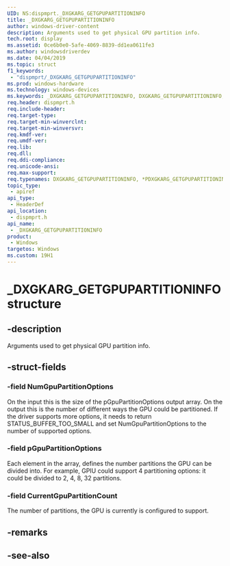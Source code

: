 ```yaml
---
UID: NS:dispmprt._DXGKARG_GETGPUPARTITIONINFO
title: _DXGKARG_GETGPUPARTITIONINFO
author: windows-driver-content
description: Arguments used to get physical GPU partition info.
tech.root: display
ms.assetid: 0ce6b0e0-5afe-4069-8839-dd1ea0611fe3
ms.author: windowsdriverdev
ms.date: 04/04/2019 
ms.topic: struct
f1_keywords:
 - "dispmprt/_DXGKARG_GETGPUPARTITIONINFO"
ms.prod: windows-hardware
ms.technology: windows-devices
ms.keywords: _DXGKARG_GETGPUPARTITIONINFO, DXGKARG_GETGPUPARTITIONINFO, *PDXGKARG_GETGPUPARTITIONINFO, 
req.header: dispmprt.h
req.include-header:
req.target-type:
req.target-min-winverclnt: 
req.target-min-winversvr:
req.kmdf-ver:
req.umdf-ver:
req.lib:
req.dll:
req.ddi-compliance:
req.unicode-ansi:
req.max-support:
req.typenames: DXGKARG_GETGPUPARTITIONINFO, *PDXGKARG_GETGPUPARTITIONINFO
topic_type: 
 - apiref
api_type: 
 - HeaderDef
api_location: 
 - dispmprt.h
api_name: 
 - _DXGKARG_GETGPUPARTITIONINFO
product: 
 - Windows
targetos: Windows
ms.custom: 19H1
---
```


# _DXGKARG_GETGPUPARTITIONINFO structure

## -description

Arguments used to get physical GPU partition info.

## -struct-fields

### -field NumGpuPartitionOptions

On the input this is the size of the pGpuPartitionOptions output array. 
On the output this is the number of different ways the GPU could be partitioned. 
If the driver supports more options, it needs to return STATUS_BUFFER_TOO_SMALL and set NumGpuPartitionOptions to the number of supported options.

### -field pGpuPartitionOptions

Each element in the array, defines the number partitions the GPU can be divided into.
For example, GPIU could support 4 partitioning options: it could be divided to 2, 4, 8, 32 partitions.

### -field CurrentGpuPartitionCount
 
The number of partitions, the GPU is currently is configured to support.

## -remarks

## -see-also
